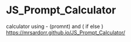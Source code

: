 # JS_Prompt_Calculator
calculator using - (promnt) and ( if else ) https://mrsardorr.github.io/JS_Prompt_Calculator/
